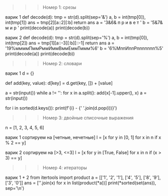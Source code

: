 >>> Номер 1: срезы
  
  варик 1
def decode(d):
    tmp = str(d).split(sep='&')
    a, b = int(tmp[0]), int(tmp[1])
    ans = tmp[2][a::2][:b]
    return ans
a = '3&6&   п р и в е т      '
b = '5&7&     м и р '
print(decode(a))
print(decode(b))

  варик 2
def decode(d):
    tmp = str(d).split(sep='%')
    a, b = int(tmp[0]), int(tmp[2])
    ans = tmp[1][a::-3][:b][::-1]
    return ans
a = '19%ммммПммРммИммВммЕммТммм%6'
b = '6%МппИппРппппппп%5'
print(decode(a))
print(decode(b))



>>> Номер 2: словари
  
  варик 1
d = {}

def add(key, value):
    d[key] = d.get(key, []) + [value]

a = str(input())
while a != '':
    for x in a.split():
        add(x[-1].upper(), x)
    a = str(input())

for i in sorted(d.keys()):
    print(f'{i} - {' '.join(d.pop(i))}')




>>> Номер 3: двойные списочные выражения

n = [1, 2, 3, 4, 5, 6]

  варик 1
сортируем на [четные, нечетные]
l = [x for y in [0, 1] for x in n if x % 2 == y]

  варик 2
сортируем на [>3, <=3]
l = [x for y in [True, False] for x in n if (x > 3) == y]



>>> Номер 4: итераторы

  варик 1 + 2
from itertools import product
a = [['1', '2', '1'], ['4', '5'], ['8', '9'], ['3', '0']]
ans = [''.join(x) for x in list(product(*a))]
print(*sorted(set(ans)), sep='\n')
